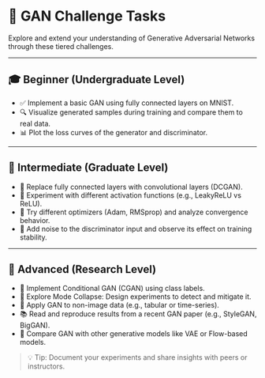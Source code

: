 # 🧠 GAN Challenge Tasks

Explore and extend your understanding of Generative Adversarial Networks through these tiered challenges.

---

## 🎓 Beginner (Undergraduate Level)

- ✅ Implement a basic GAN using fully connected layers on MNIST.
- 🔍 Visualize generated samples during training and compare them to real data.
- 📊 Plot the loss curves of the generator and discriminator.

---

## 🧪 Intermediate (Graduate Level)

- 🧠 Replace fully connected layers with convolutional layers (DCGAN).
- 🔄 Experiment with different activation functions (e.g., LeakyReLU vs ReLU).
- 🧮 Try different optimizers (Adam, RMSprop) and analyze convergence behavior.
- 🧪 Add noise to the discriminator input and observe its effect on training stability.

---

## 🚀 Advanced (Research Level)

- 🧬 Implement Conditional GAN (CGAN) using class labels.
- 🧠 Explore Mode Collapse: Design experiments to detect and mitigate it.
- 🧪 Apply GAN to non-image data (e.g., tabular or time-series).
- 📚 Read and reproduce results from a recent GAN paper (e.g., StyleGAN, BigGAN).
- 🧠 Compare GAN with other generative models like VAE or Flow-based models.

> 💡 Tip: Document your experiments and share insights with peers or instructors.

